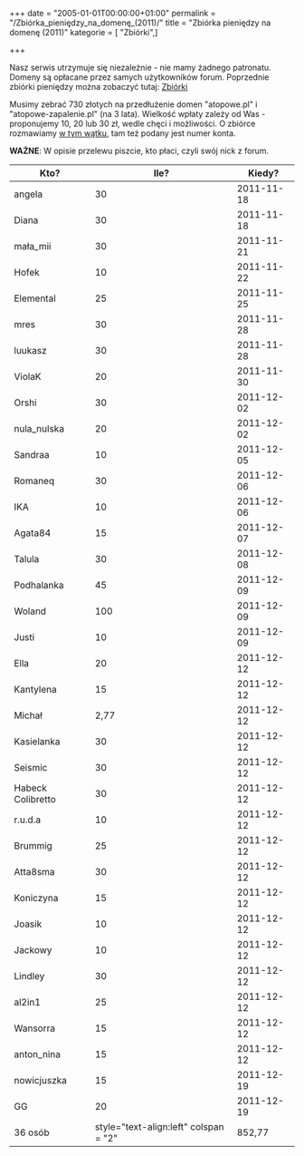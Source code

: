 +++
date = "2005-01-01T00:00:00+01:00"
permalink = "/Zbiórka_pieniędzy_na_domenę_(2011)/"
title = "Zbiórka pieniędzy na domenę (2011)"
kategorie = [ "Zbiórki",]

+++

Nasz serwis utrzymuje się niezależnie - nie mamy żadnego patronatu. Domeny są opłacane przez samych użytkowników forum. Poprzednie zbiórki pieniędzy można zobaczyć tutaj: [Zbiórki](/atopedia/:kategoria:Zbiórki "wikilink")

Musimy zebrać 730 złotych na przedłużenie domen "atopowe.pl" i "atopowe-zapalenie.pl" (na 3 lata). Wielkość wpłaty zależy od Was - proponujemy 10, 20 lub 30 zł, wedle chęci i możliwości. O zbiórce rozmawiamy [w tym wątku](http://www.atopowe-zapalenie.pl/forum/viewtopic.php?f=9&t=6702), tam też podany jest numer konta.

**WAŻNE**: W opisie przelewu piszcie, kto płaci, czyli swój nick z forum.

| Kto?              | Ile?                                           | Kiedy?     |
|-------------------|------------------------------------------------|------------|
| angela            | 30                                             | 2011-11-18 |
| Diana             | 30                                             | 2011-11-18 |
| mała_mii         | 30                                             | 2011-11-21 |
| Hofek             | 10                                             | 2011-11-22 |
| Elemental         | 25                                             | 2011-11-25 |
| mres              | 30                                             | 2011-11-28 |
| luukasz           | 30                                             | 2011-11-28 |
| ViolaK            | 20                                             | 2011-11-30 |
| Orshi             | 30                                             | 2011-12-02 |
| nula_nulska      | 20                                             | 2011-12-02 |
| Sandraa           | 10                                             | 2011-12-05 |
| Romaneq           | 30                                             | 2011-12-06 |
| IKA               | 10                                             | 2011-12-06 |
| Agata84           | 15                                             | 2011-12-07 |
| Talula            | 30                                             | 2011-12-08 |
| Podhalanka        | 45                                             | 2011-12-09 |
| Woland            | 100                                            | 2011-12-09 |
| Justi             | 10                                             | 2011-12-09 |
| Ella              | 20                                             | 2011-12-12 |
| Kantylena         | 15                                             | 2011-12-12 |
| Michał            | 2,77                                           | 2011-12-12 |
| Kasielanka        | 30                                             | 2011-12-12 |
| Seismic           | 30                                             | 2011-12-12 |
| Habeck Colibretto | 30                                             | 2011-12-12 |
| r.u.d.a           | 10                                             | 2011-12-12 |
| Brummig           | 25                                             | 2011-12-12 |
| Atta8sma          | 30                                             | 2011-12-12 |
| Koniczyna         | 15                                             | 2011-12-12 |
| Joasik            | 10                                             | 2011-12-12 |
| Jackowy           | 10                                             | 2011-12-12 |
| Lindley           | 30                                             | 2011-12-12 |
| al2in1            | 25                                             | 2011-12-12 |
| Wansorra          | 15                                             | 2011-12-12 |
| anton_nina       | 15                                             | 2011-12-12 |
| nowicjuszka       | 15                                             | 2011-12-19 |
| GG                | 20                                             | 2011-12-19 |
| 36 osób           | style="text-align:left" colspan = "2" | 852,77 |
